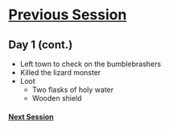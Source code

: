 # [Previous Session](./2020-06-10.md)

## Day 1 (cont.)

- Left town to check on the bumblebrashers
- Killed the lizard monster
- Loot
  - Two flasks of holy water
  - Wooden shield

#### [Next Session](./2020-06-23.md)
